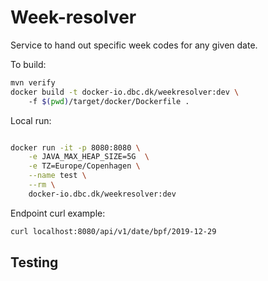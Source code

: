 # Week-resolver
Service to hand out specific week codes for any given date.

To build:
```bash
mvn verify
docker build -t docker-io.dbc.dk/weekresolver:dev \ 
    -f $(pwd)/target/docker/Dockerfile .
```

Local run:
```bash

docker run -it -p 8080:8080 \
    -e JAVA_MAX_HEAP_SIZE=5G  \
    -e TZ=Europe/Copenhagen \
    --name test \
    --rm \
    docker-io.dbc.dk/weekresolver:dev
```


Endpoint curl example:
```bash
curl localhost:8080/api/v1/date/bpf/2019-12-29
```

## Testing
